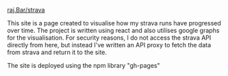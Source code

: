 [raj.Bar/strava](https://raj.bar/strava)

This site is a page created to visualise how my strava runs have progressed over time. The project is written using react and also utilises google graphs for the visualisation.
For security reasons, I do not access the strava API directly from here, but instead I've written an API proxy to fetch the data from strava and return it to the site.

The site is deployed using the npm library "gh-pages"
